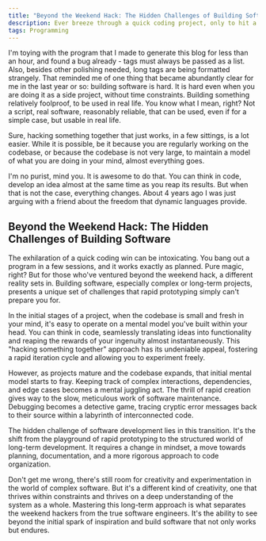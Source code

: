 ```yaml
---
title: "Beyond the Weekend Hack: The Hidden Challenges of Building Software"
description: Ever breeze through a quick coding project, only to hit a wall when tackling something more complex? This post explores the hidden challenges of software development, from maintaining mental models of large codebases to navigating the complexities of long-term projects. While rapid prototyping has its place, building lasting software requires a different approach.
tags: Programming
---
```


I'm toying with the program that I made to generate this blog for less than an hour, and found a bug already - tags must always be passed as a list. Also, besides other polishing needed, long tags are being formatted strangely. That reminded me of one thing that became abundantly clear for me in the last year or so: building software is hard. It is hard even when you are doing it as a side project, without time constraints. Building something relatively foolproof, to be used in real life. You know what I mean, right? Not a script, real software, reasonably reliable, that can be used, even if for a simple case, but usable in real life.

Sure, hacking something together that just works, in a few sittings,  is a lot easier. While it is possible, be it because you are regularly working on the codebase, or because the codebase is not very large, to maintain a model of what you are doing in your mind, almost everything goes.

I'm no purist, mind you. It is awesome to do that. You can think in code, develop an idea almost at the same time as you reap its results. But when that is not the case, everything changes. About 4 years ago I was just arguing with a friend about the freedom that dynamic languages provide.

## Beyond the Weekend Hack: The Hidden Challenges of Building Software

The exhilaration of a quick coding win can be intoxicating. You bang out a program in a few sessions, and it works exactly as planned. Pure magic, right? But for those who've ventured beyond the weekend hack, a different reality sets in. Building software, especially complex or long-term projects, presents a unique set of challenges that rapid prototyping simply can't prepare you for.

In the initial stages of a project, when the codebase is small and fresh in your mind, it's easy to operate on a mental model you've built within your head. You can think in code, seamlessly translating ideas into functionality and reaping the rewards of your ingenuity almost instantaneously. This "hacking something together" approach has its undeniable appeal, fostering a rapid iteration cycle and allowing you to experiment freely.

However, as projects mature and the codebase expands, that initial mental model starts to fray. Keeping track of complex interactions, dependencies, and edge cases becomes a mental juggling act. The thrill of rapid creation gives way to the slow, meticulous work of software maintenance. Debugging becomes a detective game, tracing cryptic error messages back to their source within a labyrinth of interconnected code. 

The hidden challenge of software development lies in this transition. It's the shift from the playground of rapid prototyping to the structured world of long-term development. It requires a change in mindset, a move towards planning, documentation, and a more rigorous approach to code organization. 

Don't get me wrong, there's still room for creativity and experimentation in the world of complex software. But it's a different kind of creativity, one that thrives within constraints and thrives on a deep understanding of the system as a whole. Mastering this long-term approach is what separates the weekend hackers from the true software engineers. It's the ability to see beyond the initial spark of inspiration and build software that not only works but endures. 